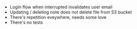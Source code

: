 - Login flow when interrupted invalidates user email
- Updating / deleting note does not delete file from S3 bucket
- There's repetition eveywhere, needs some love
- There's no tests
